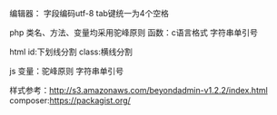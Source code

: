 

编辑器：
字段编码utf-8
tab键统一为4个空格

php
类名、方法、变量均采用驼峰原则
函数：c语言格式
字符串单引号


html
id:下划线分割
class:横线分割

js
变量：驼峰原则
字符串单引号

样式参考：http://s3.amazonaws.com/beyondadmin-v1.2.2/index.html
composer:https://packagist.org/

